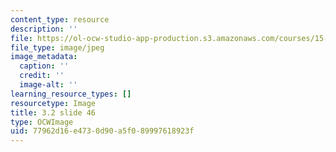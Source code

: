 ```yaml
---
content_type: resource
description: ''
file: https://ol-ocw-studio-app-production.s3.amazonaws.com/courses/15-s21-nuts-and-bolts-of-business-plans-january-iap-2014/77962d16e4730d90a5f089997618923f_Slide46.JPG
file_type: image/jpeg
image_metadata:
  caption: ''
  credit: ''
  image-alt: ''
learning_resource_types: []
resourcetype: Image
title: 3.2 slide 46
type: OCWImage
uid: 77962d16-e473-0d90-a5f0-89997618923f
---
```

